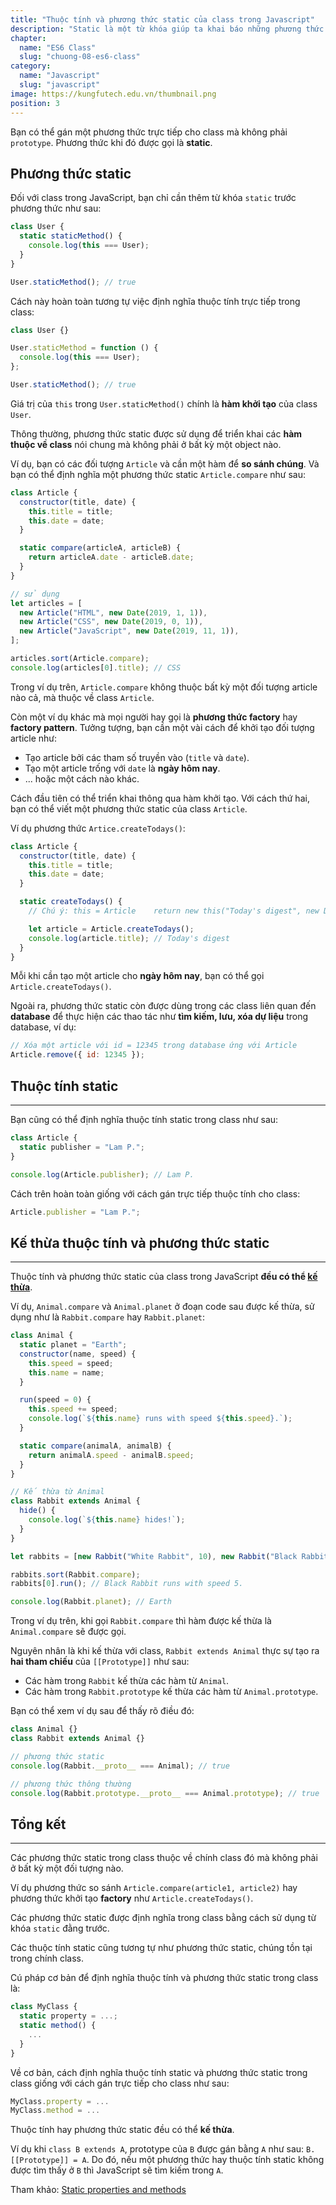 ```yaml
---
title: "Thuộc tính và phương thức static của class trong Javascript"
description: "Static là một từ khóa giúp ta khai báo những phương thức tĩnh hoặc thuộc tính tĩnh trong các class của javascript. Khi được khai báo static thì phương thức / thuộc tính đó có thể được gọi đến mà không cần phải sử dụng từ khóa new để khởi tạo đối tượng."
chapter:
  name: "ES6 Class"
  slug: "chuong-08-es6-class"
category:
  name: "Javascript"
  slug: "javascript"
image: https://kungfutech.edu.vn/thumbnail.png
position: 3
---
```


Bạn có thể gán một phương thức trực tiếp cho class mà không phải `prototype`. Phương thức khi đó được gọi là **static**.

## Phương thức static

Đối với class trong JavaScript, bạn chỉ cần thêm từ khóa `static` trước phương thức như sau:

```js
class User {
  static staticMethod() {
    console.log(this === User);
  }
}

User.staticMethod(); // true
```

Cách này hoàn toàn tương tự việc định nghĩa thuộc tính trực tiếp trong class:

```js
class User {}

User.staticMethod = function () {
  console.log(this === User);
};

User.staticMethod(); // true
```

Giá trị của `this` trong `User.staticMethod()` chính là **hàm khởi tạo** của class `User`.

Thông thường, phương thức static được sử dụng để triển khai các **hàm thuộc về class** nói chung mà không phải ở bất kỳ một object nào.

Ví dụ, bạn có các đối tượng `Article` và cần một hàm để **so sánh chúng**. Và bạn có thể định nghĩa một phương thức static `Article.compare` như sau:

```js
class Article {
  constructor(title, date) {
    this.title = title;
    this.date = date;
  }

  static compare(articleA, articleB) {
    return articleA.date - articleB.date;
  }
}

// sử dụng
let articles = [
  new Article("HTML", new Date(2019, 1, 1)),
  new Article("CSS", new Date(2019, 0, 1)),
  new Article("JavaScript", new Date(2019, 11, 1)),
];

articles.sort(Article.compare);
console.log(articles[0].title); // CSS
```

Trong ví dụ trên, `Article.compare` không thuộc bất kỳ một đối tượng article nào cả, mà thuộc về class `Article`.

Còn một ví dụ khác mà mọi người hay gọi là **phương thức factory** hay **factory pattern**. Tưởng tượng, bạn cần một vài cách để khởi tạo đối tượng article như:

- Tạo article bởi các tham số truyền vào (`title` và `date`).
- Tạo một article trống với `date` là **ngày hôm nay**.
- ... hoặc một cách nào khác.

Cách đầu tiên có thể triển khai thông qua hàm khởi tạo. Với cách thứ hai, bạn có thể viết một phương thức static của class `Article`.

Ví dụ phương thức `Artice.createTodays()`:

```js
class Article {
  constructor(title, date) {
    this.title = title;
    this.date = date;
  }

  static createTodays() {
    // Chú ý: this = Article    return new this("Today's digest", new Date());  }}

    let article = Article.createTodays();
    console.log(article.title); // Today's digest
  }
}
```

Mỗi khi cần tạo một article cho **ngày hôm nay**, bạn có thể gọi `Article.createTodays()`.

Ngoài ra, phương thức static còn được dùng trong các class liên quan đến **database** để thực hiện các thao tác như **tìm kiếm, lưu, xóa dự liệu** trong database, ví dụ:

```js
// Xóa một article với id = 12345 trong database ứng với Article
Article.remove({ id: 12345 });
```

## Thuộc tính static

---

Bạn cũng có thể định nghĩa thuộc tính static trong class như sau:

```js
class Article {
  static publisher = "Lam P.";
}

console.log(Article.publisher); // Lam P.
```

Cách trên hoàn toàn giống với cách gán trực tiếp thuộc tính cho class:

```js
Article.publisher = "Lam P.";
```

## Kế thừa thuộc tính và phương thức static

---

Thuộc tính và phương thức static của class trong JavaScript **đều có thể [kế thừa](/bai-viet/javascript/ke-thua-class-trong-javascript)**.

Ví dụ, `Animal.compare` và `Animal.planet` ở đoạn code sau được kế thừa, sử dụng như là `Rabbit.compare` hay `Rabbit.planet`:

```js
class Animal {
  static planet = "Earth";
  constructor(name, speed) {
    this.speed = speed;
    this.name = name;
  }

  run(speed = 0) {
    this.speed += speed;
    console.log(`${this.name} runs with speed ${this.speed}.`);
  }

  static compare(animalA, animalB) {
    return animalA.speed - animalB.speed;
  }
}

// Kế thừa từ Animal
class Rabbit extends Animal {
  hide() {
    console.log(`${this.name} hides!`);
  }
}

let rabbits = [new Rabbit("White Rabbit", 10), new Rabbit("Black Rabbit", 5)];

rabbits.sort(Rabbit.compare);
rabbits[0].run(); // Black Rabbit runs with speed 5.

console.log(Rabbit.planet); // Earth
```

Trong ví dụ trên, khi gọi `Rabbit.compare` thì hàm được kế thừa là `Animal.compare` sẽ được gọi.

Nguyên nhân là khi kế thừa với class, `Rabbit extends Animal` thực sự tạo ra **hai tham chiếu** của `[[Prototype]]` như sau:

- Các hàm trong `Rabbit` kế thừa các hàm từ `Animal`.
- Các hàm trong `Rabbit.prototype` kế thừa các hàm từ `Animal.prototype`.

Bạn có thể xem ví dụ sau để thấy rõ điều đó:

```js
class Animal {}
class Rabbit extends Animal {}

// phương thức static
console.log(Rabbit.__proto__ === Animal); // true

// phương thức thông thường
console.log(Rabbit.prototype.__proto__ === Animal.prototype); // true
```

## Tổng kết

---

Các phương thức static trong class thuộc về chính class đó mà không phải ở bất kỳ một đối tượng nào.

Ví dụ phương thức so sánh `Article.compare(article1, article2)` hay phương thức khởi tạo **factory** như `Article.createTodays()`.

Các phương thức static được định nghĩa trong class bằng cách sử dụng từ khóa `static` đằng trước.

Các thuộc tính static cũng tương tự như phương thức static, chúng tồn tại trong chính class.

Cú pháp cơ bản để định nghĩa thuộc tính và phương thức static trong class là:

```js
class MyClass {
  static property = ...;
  static method() {
    ...
  }
}
```

Về cơ bản, cách định nghĩa thuộc tính static và phương thức static trong class giống với cách gán trực tiếp cho class như sau:

```js
MyClass.property = ...
MyClass.method = ...
```

Thuộc tính hay phương thức static đều có thể **kế thừa**.

Ví dụ khi `class B extends A`, prototype của `B` được gán bằng `A` như sau: `B.[[Prototype]] = A`. Do đó, nếu một phương thức hay thuộc tính static không được tìm thấy ở `B` thì JavaScript sẽ tìm kiếm trong `A`.

Tham khảo: [Static properties and methods](https://javascript.info/static-properties-methods)
